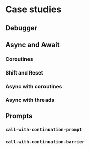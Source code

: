 # Case studies

## Debugger

## Async and Await

### Coroutines

### Shift and Reset

### Async with coroutines

### Async with threads

## Prompts

### `call-with-continuation-prompt`

### `call-with-continuation-barrier`
